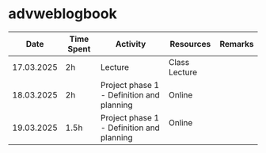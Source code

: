 # advweblogbook

| Date        | Time Spent | Activity                                  | Resources                                   | Remarks                                            |
|-------------|------------|--------------------------------------------|--------------------------------------------------------|--------------------------------------------------------------------
| 17.03.2025  | 2h       | Lecture                           | Class Lecture                                          |    |
| 18.03.2025  | 2h         | Project phase 1 - Definition and planning  | Online                                                  |  | 
| 19.03.2025  | 1.5h       | Project phase 1 - Definition and planning   | Online                                                  |  |
